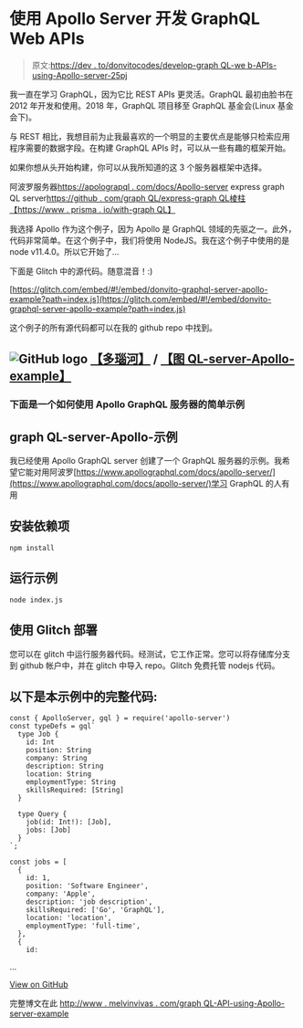 # 使用 Apollo Server 开发 GraphQL Web APIs

> 原文:[https://dev . to/donvitocodes/develop-graph QL-we b-APIs-using-Apollo-server-25pj](https://dev.to/donvitocodes/develop-graphql-web-apis-using-apollo-server-25pj)

我一直在学习 GraphQL，因为它比 REST APIs 更灵活。GraphQL 最初由脸书在 2012 年开发和使用。2018 年，GraphQL 项目移至 GraphQL 基金会(Linux 基金会下)。

与 REST 相比，我想目前为止我最喜欢的一个明显的主要优点是能够只检索应用程序需要的数据字段。在构建 GraphQL APIs 时，可以从一些有趣的框架开始。

如果你想从头开始构建，你可以从我所知道的这 3 个服务器框架中选择。

阿波罗服务器[https://apolograpql . com/docs/Apollo-server](https://apollographql.com/docs/apollo-server)
express graph QL server[https://github . com/graph QL/express-graph QL](https://github.com/graphql/express-graphql)[棱柱【https://www . prisma . io/with-graph QL】](https://www.prisma.io/with-graphql)

我选择 Apollo 作为这个例子，因为 Apollo 是 GraphQL 领域的先驱之一。此外，代码非常简单。在这个例子中，我们将使用 NodeJS。我在这个例子中使用的是 node v11.4.0。所以它开始了...

下面是 Glitch 中的源代码。随意混音！:)

[https://glitch.com/embed/#!/embed/donvito-graphql-server-apollo-example?path=index.js](https://glitch.com/embed/#!/embed/donvito-graphql-server-apollo-example?path=index.js)

这个例子的所有源代码都可以在我的 github repo 中找到。

## ![GitHub logo](../Images/75095a8afc1e0f207cda715962e75c8d.png) [【多瑙河】](https://github.com/donvito) / [【图 QL-server-Apollo-example】](https://github.com/donvito/graphql-server-apollo-example)

### 下面是一个如何使用 Apollo GraphQL 服务器的简单示例

<article class="markdown-body entry-content container-lg" itemprop="text">

# graph QL-server-Apollo-示例

我已经使用 Apollo GraphQL server 创建了一个 GraphQL 服务器的示例。我希望它能对用阿波罗[https://www.apollographql.com/docs/apollo-server/](https://www.apollographql.com/docs/apollo-server/)学习 GraphQL 的人有用

## 安装依赖项

```
npm install 
```

## 运行示例

```
node index.js 
```

## 使用 Glitch 部署

您可以在 glitch 中运行服务器代码。经测试，它工作正常。您可以将存储库分支到 github 帐户中，并在 glitch 中导入 repo。Glitch 免费托管 nodejs 代码。

## 以下是本示例中的完整代码:

```
const { ApolloServer, gql } = require('apollo-server')
const typeDefs = gql`
  type Job {
    id: Int
    position: String
    company: String
    description: String
    location: String
    employmentType: String
    skillsRequired: [String]
  }

  type Query {
    job(id: Int!): [Job],
    jobs: [Job]
  }
`;

const jobs = [
  {
    id: 1,
    position: 'Software Engineer',
    company: 'Apple',
    description: 'job description',
    skillsRequired: ['Go', 'GraphQL'],
    location: 'location',
    employmentType: 'full-time',
  },
  {
    id:
```

…</article>

[View on GitHub](https://github.com/donvito/graphql-server-apollo-example)

完整博文在此
[http://www . melvinvivas . com/graph QL-API-using-Apollo-server-example](http://www.melvinvivas.com/graphql-api-using-apollo-server-example)